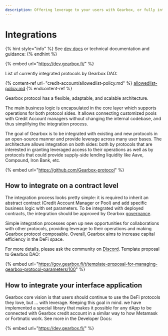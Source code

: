 ```yaml
---
description: Offering leverage to your users with Gearbox, or fully integrate.
---
```


# Integrations

{% hint style="info" %}
See [dev docs](https://dev.gearbox.fi/) or technical documentation and guidance:
{% endhint %}

{% embed url="https://dev.gearbox.fi/" %}

List of currently integrated protocols by Gearbox DAO:

{% content-ref url="credit-account/allowedlist-policy.md" %}
[allowedlist-policy.md](credit-account/allowedlist-policy.md)
{% endcontent-ref %}

Gearbox protocol has a flexible, adaptable, and scalable architecture.&#x20;

The main business logic is encapsulated in the core layer which supports operations for both protocol sides. It allows connecting customized pools with Credit Account managers without changing the internal codebase, and thus simplifying the integration process.

The goal of Gearbox is to be integrated with existing and new protocols in an open-source manner and provide leverage across many user bases. The architecture allows integration on both sides: both by protocols that are interested in granting leveraged access to their operations as well as by protocols that could provide supply-side lending liquidity like Aave, Compound, Iron Bank, etc.

{% embed url="https://github.com/Gearbox-protocol" %}

## How to integrate on a contract level

The integration process looks pretty simple: it is required to inherit an abstract contract (Credit Account Manager or Pool) and add specific business logic with set parameters. To be integrated with deployed contracts, the integration should be approved by Gearbox [governance](../governance/setup/).

Simple integration processes open up new opportunities for collaborations with other protocols, providing leverage to their operations and making Gearbox protocol composable. Overall, Gearbox aims to increase capital efficiency in the DeFi space.&#x20;

For more details, please ask the community on [Discord](https://discord.gg/JZgvmaenwn). Template proposal to Gearbox DAO:

{% embed url="https://gov.gearbox.fi/t/template-proposal-for-managing-gearbox-protocol-parameters/100" %}

## How to integrate your interface application

Gearbox core vision is that users should continue to use the DeFi protocols they love, but ... with leverage. Keeping this goal in mind. we have implemented a special library that makes it possible for any dApp to be connected with Gearbox credit account in a similar way to how Metamask or Fortmatic work. See more in the Developer Docs:

{% embed url="https://dev.gearbox.fi/" %}
